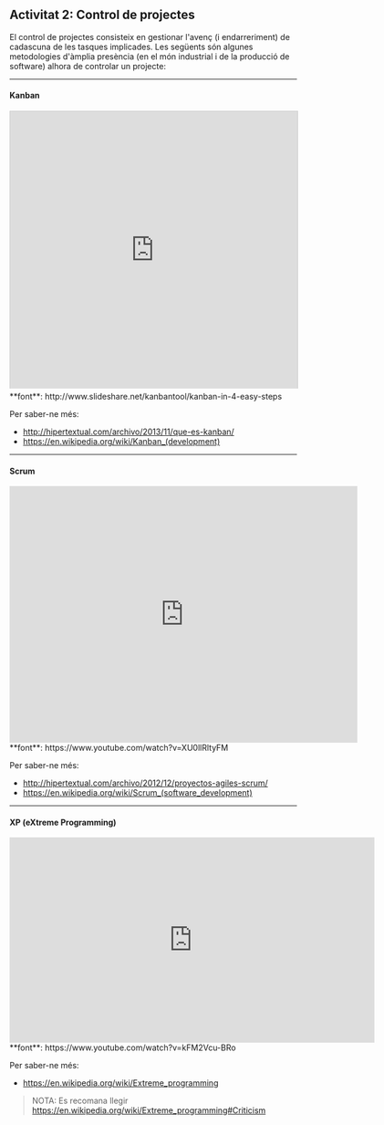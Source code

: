## Activitat 2: Control de projectes

El control de projectes consisteix en gestionar l'avenç (i endarreriment) de cadascuna de les tasques implicades.
Les següents són algunes metodologies d'àmplia presència (en el món industrial i de la producció de software) alhora de controlar un projecte:

****

#### Kanban

<iframe src="https://www.slideshare.net/slideshow/embed_code/10562310?rel=0" width="597" height="486" frameborder="0" marginwidth="0" marginheight="0" scrolling="no" style="border:1px solid #CCC; border-width:1px 1px 0; margin:0 auto 5px auto; max-width: 100%; display:block;" allowfullscreen=""> </iframe>
**font**: http://www.slideshare.net/kanbantool/kanban-in-4-easy-steps

Per saber-ne més:
* http://hipertextual.com/archivo/2013/11/que-es-kanban/
* https://en.wikipedia.org/wiki/Kanban_(development)

****

#### Scrum

<iframe width="610" height="450" src="https://www.youtube.com/embed/XU0llRltyFM" frameborder="0" allowfullscreen></iframe>
**font**: https://www.youtube.com/watch?v=XU0llRltyFM

Per saber-ne més:
* http://hipertextual.com/archivo/2012/12/proyectos-agiles-scrum/
* https://en.wikipedia.org/wiki/Scrum_(software_development)

****

#### XP (eXtreme Programming)

<iframe width="640" height="360" src="https://www.youtube.com/embed/kFM2Vcu-BRo" frameborder="0" allowfullscreen></iframe>
**font**: https://www.youtube.com/watch?v=kFM2Vcu-BRo

Per saber-ne més:
* https://en.wikipedia.org/wiki/Extreme_programming

> NOTA: Es recomana llegir https://en.wikipedia.org/wiki/Extreme_programming#Criticism

